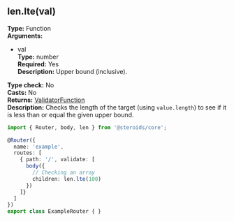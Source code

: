 ## len.lte(val)

**Type:** Function  
**Arguments:**
  - val  
    **Type:** number  
    **Required:** Yes  
    **Description:** Upper bound (inclusive).

**Type check:** No  
**Casts:** No  
**Returns:** [ValidatorFunction](../../router-decorator/routedefinition/validationrule/validatorfunction)  
**Description:** Checks the length of the target (using `value.length`) to see if it is less than or equal the given upper bound.

```ts
import { Router, body, len } from '@steroids/core';

@Router({
  name: 'example',
  routes: [
    { path: '/', validate: [
      body({
        // Checking an array
        children: len.lte(100)
      })
    ]}
  ]
})
export class ExampleRouter { }
```
